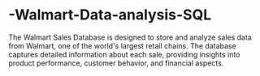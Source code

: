 # -Walmart-Data-analysis-SQL
The Walmart Sales Database is designed to store and analyze sales data from Walmart, one of the world's largest retail chains. The database captures detailed information about each sale, providing insights into product performance, customer behavior, and financial aspects.
